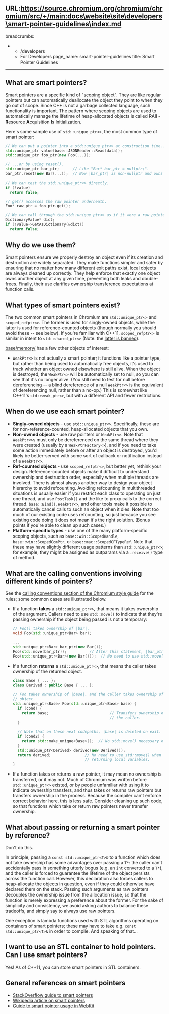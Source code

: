 URL:https://source.chromium.org/chromium/chromium/src/+/main:docs\website\site\developers\smart-pointer-guidelines\index.md
---
breadcrumbs:
- - /developers
  - For Developers
page_name: smart-pointer-guidelines
title: Smart Pointer Guidelines
---

## What are smart pointers?

Smart pointers are a specific kind of "scoping object". They are like regular
pointers but can automatically deallocate the object they point to when they go
out of scope. Since C++ is not a garbage collected language, such functionality
is important. The pattern where scoping objects are used to automatically manage
the lifetime of heap-allocated objects is called RAII - **R**esource
**A**cquisition **I**s **I**nitialization.

Here's some sample use of `std::unique_ptr<>`, the most common type of smart
pointer:

```cpp
// We can put a pointer into a std::unique_ptr<> at construction time...
std::unique_ptr value(base::JSONReader::Read(data));
std::unique_ptr foo_ptr(new Foo(...));

// ...or by using reset().
std::unique_ptr bar_ptr;      // Like "Bar* bar_ptr = nullptr;".
bar_ptr.reset(new Bar(...));  // Now |bar_ptr| is non-nullptr and owns the object.

// We can test the std::unique_ptr<> directly.
if (!value)
  return false;

// get() accesses the raw pointer underneath.
Foo* raw_ptr = foo_ptr.get();

// We can call through the std::unique_ptr<> as if it were a raw pointer.
DictionaryValue* dict;
if (!value->GetAsDictionary(&dict))
  return false;
```

## Why do we use them?

Smart pointers ensure we properly destroy an object even if its creation and
destruction are widely separated. They make functions simpler and safer by
ensuring that no matter how many different exit paths exist, local objects are
always cleaned up correctly. They help enforce that exactly one object owns
another object at any given time, preventing both leaks and double-frees.
Finally, their use clarifies ownership transference expectations at function
calls.

## What types of smart pointers exist?

The two common smart pointers in Chromium are `std::unique_ptr<>` and
`scoped_refptr<>`. The former is used for singly-owned objects, while the latter
is used for reference-counted objects (though normally you should avoid these --
see below). If you're familiar with C++11, `scoped_refptr<>` is similar in
intent to `std::shared_ptr<>` (Note: the [latter is
banned](https://chromium.googlesource.com/chromium/src/+/main/styleguide/c++/c++-features.md#std_shared_ptr-banned)).

[base/memory/](https://chromium.googlesource.com/chromium/src/+/HEAD/base/memory/)
has a few other objects of interest:

*   `WeakPtr<>` is not actually a smart pointer; it functions like a
            pointer type, but rather than being used to automatically free
            objects, it's used to track whether an object owned elsewhere is
            still alive. When the object is destroyed, the `WeakPtr<>` will be
            automatically set to null, so you can see that it's no longer alive.
            (You still need to test for null before dereferencing -- a blind
            dereference of a null `WeakPtr<>` is the equivalent of dereferencing
            null, rather than a no-op.) This is somewhat like C++11's
            `std::weak_ptr<>`, but with a different API and fewer restrictions.

## When do we use each smart pointer?

*   **Singly-owned objects** - use `std::unique_ptr<>`. Specifically,
            these are for non-reference-counted, heap-allocated objects that you
            own.
*   **Non-owned objects** - use raw pointers or `WeakPtr<>`. Note that
            `WeakPtr<>`s must only be dereferenced on the same thread where they
            were created (usually by a `WeakPtrFactory<>`), and if you need to
            take some action immediately before or after an object is destroyed,
            you'd likely be better-served with some sort of callback or
            notification instead of a `WeakPtr<>`.
*   **Ref-counted objects** - use `scoped_refptr<>`, but better yet,
            rethink your design. Reference-counted objects make it difficult to
            understand ownership and destruction order, especially when multiple
            threads are involved. There is almost always another way to design
            your object hierarchy to avoid refcounting. Avoiding refcounting in
            multithreaded situations is usually easier if you restrict each
            class to operating on just one thread, and use `PostTask()` and the
            like to proxy calls to the correct thread. `base::Bind()`,
            `WeakPtr<>`, and other tools make it possible to automatically
            cancel calls to such an object when it dies. Note that too much of
            our existing code uses refcounting, so just because you see existing
            code doing it does not mean it's the right solution. (Bonus points
            if you're able to clean up such cases.)
*   **Platform-specific types** - use one of the many platform-specific
            scoping objects, such as `base::win::ScopedHandle`,
            `base::win::ScopedComPtr`, or `base::mac::ScopedCFTypeRef`. Note
            that these may have slightly different usage patterns than
            `std::unique_ptr<>`; for example, they might be assigned as
            outparams via a `.receive()` type of method.

## What are the calling conventions involving different kinds of pointers?

See the [calling conventions section of the Chromium style
guide](/developers/coding-style) for the rules; some common cases are
illustrated below.

*   If a function **takes** a `std::unique_ptr<>`, that means it takes
            ownership of the argument. Callers need to use `std::move()` to
            indicate that they're passing ownership if the object being passed
            is not a temporary:
    ```cpp
    // Foo() takes ownership of |bar|.
    void Foo(std::unique_ptr<Bar> bar);

    ...
    std::unique_ptr<Bar> bar_ptr(new Bar());
    Foo(std::move(bar_ptr));          // After this statement, |bar_ptr| is null.
    Foo(std::unique_ptr<Bar>(new Bar()));  // No need to use std::move() on temporaries.
    ```

*   If a function **returns** a `std::unique_ptr<>`, that means the
            caller takes ownership of the returned object.
    ```cpp
    class Base { ... };
    class Derived : public Base { ... };

    // Foo takes ownership of |base|, and the caller takes ownership of the returned
    // object.
    std::unique_ptr<Base> Foo(std::unique_ptr<Base> base) {
      if (cond) {
        return base;                           // Transfers ownership of |base| back to
                                               // the caller.
      }

      // Note that on these next codepaths, |base| is deleted on exit.
      if (cond2) {
        return std::make_unique<Base>();  // No std::move() necessary on temporaries.
      }
      std::unique_ptr<Derived> derived(new Derived());
      return derived;               // No need to use std::move() when
                                    // returning local variables.
    }
    ```

*   If a function takes or returns a raw pointer, it may mean no
            ownership is transferred, or it may not. Much of Chromium was
            written before `std::unique_ptr<>` existed, or by people unfamiliar
            with using it to indicate ownership transfers, and thus takes or
            returns raw pointers but transfers ownership in the process. Because
            the compiler can't enforce correct behavior here, this is less safe.
            Consider cleaning up such code, so that functions which take or
            return raw pointers never transfer ownership.

## What about passing or returning a smart pointer by reference?

Don't do this.

In principle, passing a `const std::unique_ptr<T>&` to a function which does not
take ownership has some advantages over passing a `T*`: the caller can't
accidentally pass in something utterly bogus (e.g. an `int` converted to a
`T*`), and the caller is forced to guarantee the lifetime of the object persists
across the function call. However, this declaration also forces callers to
heap-allocate the objects in question, even if they could otherwise have
declared them on the stack. Passing such arguments as raw pointers decouples the
ownership issue from the allocation issue, so that the function is merely
expressing a preference about the former. For the sake of simplicity and
consistency, we avoid asking authors to balance these tradeoffs, and simply say
to always use raw pointers.

One exception is lambda functions used with STL algorithms operating on
containers of smart pointers; these may have to take e.g. `const
std::unique_ptr<T>&` in order to compile. And speaking of that...

## I want to use an STL container to hold pointers. Can I use smart pointers?

Yes! As of C++11, you can store smart pointers in STL containers.

## General references on smart pointers

*   [StackOverflow guide to smart
            pointers](http://stackoverflow.com/questions/106508/what-is-a-smart-pointer-and-when-should-i-use-one)
*   [Wikipedia article on smart
            pointers](https://en.wikipedia.org/wiki/Smart_pointer)
*   [Guide to smart pointer usage in
            WebKit](http://www.webkit.org/coding/RefPtr.html)
